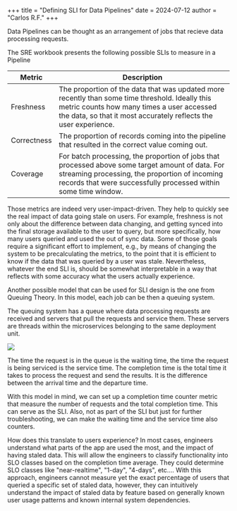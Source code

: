 +++
title = "Defining SLI for Data Pipelines"
date = 2024-07-12
author = "Carlos R.F."
+++

Data Pipelines can be thought as an arrangement of jobs that recieve data processing requests.

The SRE workbook presents the following possible SLIs to measure in a Pipeline

|Metric|Description|
|------|-----------|
|Freshness|The proportion of the data that was updated more recently than some time threshold. Ideally this metric counts how many times a user accessed the data, so that it most accurately reflects the user experience.|
|Correctness|The proportion of records coming into the pipeline that resulted in the correct value coming out.|
|Coverage| For batch processing, the proportion of jobs that processed above some target amount of data. For streaming processing, the proportion of incoming records that were successfully processed within some time window.|

Those metrics are indeed very user-impact-driven. They help to quickly see the real impact of data going stale on users.
For example, freshness is not only about the difference between data changing, and getting synced into the final storage available to the user to query, but more specifically, how many users queried and used the out of sync data. Some of those goals require a significant effort to implement, e.g., by means of changing the system to be precalculating the metrics, to the point that it is efficient to know if the data that was queried by a user was stale. Nevertheless, whatever the end SLI is, should be somewhat interpretable in a way that reflects with some accuracy what the users actually experience.

Another possible model that can be used for SLI design is the one from Queuing Theory. In this model, each job can be then a queuing system.

The queuing system has a queue where data processing requests are received and servers that pull the requests and service them. These servers are threads within the microservices belonging to the same deployment unit.

![](/img/queuing-sys-model.drawio.png)

The time the request is in the queue is the waiting time, the time the request is being serviced is the service time. The completion time is the total time it takes to process the request and send the results. It is the difference between the arrival time and the departure time.

With this model in mind, we can set up a completion time counter metric that measure the number of requests and the total completion time. This can serve as the SLI. Also, not as part of the SLI but just for further troubleshooting, we can make the waiting time and the service time also counters.

How does this translate to users experience? In most cases, engineers understand what parts of the app are used the most, and the impact of having staled data. This will allow the engineers to classify functionality into SLO classes based on the completion time average. They could determine SLO classes like "near-realtime", "1-day", "4-days", etc.... With this approach, engineers cannot measure yet the exact percentage of users that queried a specific set of staled data, however, they can intuitively understand the impact of staled data by feature based on generally known user usage patterns and known internal system dependencies.
